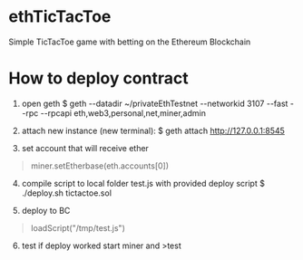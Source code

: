 # ethTicTacToe
Simple TicTacToe game with betting on the Ethereum Blockchain

# How to deploy contract
1. open geth
$ geth --datadir ~/privateEthTestnet --networkid 3107 --fast --rpc --rpcapi eth,web3,personal,net,miner,admin

2. attach new instance (new terminal):
$ geth attach http://127.0.0.1:8545

3. set account that will receive ether
> miner.setEtherbase(eth.accounts[0])

4.  compile script to local folder test.js with provided deploy script
$ ./deploy.sh tictactoe.sol


5. deploy to BC
> loadScript("/tmp/test.js")

6. test if deploy worked
start miner and >test
